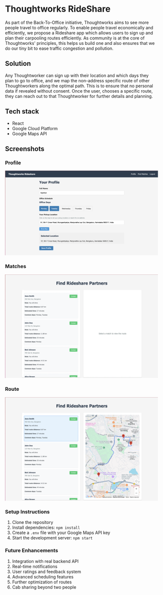 # Thoughtworks RideShare
As part of the Back-To-Office initiative, Thoughtworks aims to see more people travel to office regularly. 
To enable people travel economically and efficiently, we propose a Rideshare app which allows users to sign up and plan their carpooling routes efficiently. 
As community is at the core of Thoughtworks' principles, this helps us build one and also ensures that we do our tiny bit to ease traffic congestion and pollution.


## Solution
Any Thoughtworker can sign up with their location and which days they plan to go to office, and we map the non-address specific route of other Thoughtworkers along the optimal path.
This is to ensure that no personal data if revealed without consent. Once the user, chooses a specific route, they can reach out to that Thoughtworker for further details and planning.


## Tech stack
- React
- Google Cloud Platform
- Google Maps API

## Screenshots

### Profile
![profile.png](public%2Fscreenshots%2Fprofile.png)

### Matches
![matches.png](public%2Fscreenshots%2Fmatches.png)

### Route
![final.png](public%2Fscreenshots%2Ffinal.png)



### Setup Instructions

1. Clone the repository
2. Install dependencies: `npm install`
3. Create a `.env` file with your Google Maps API key
4. Start the development server: `npm start`

### Future Enhancements
1. Integration with real backend API
2. Real-time notifications
3. User ratings and feedback system
4. Advanced scheduling features
5. Further optimization of routes 
6. Cab sharing beyond two people
